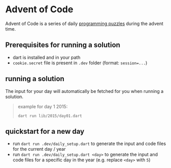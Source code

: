 # Advent of Code

Advent of Code is a series of daily [programming puzzles](https://adventofcode.com/) during the advent time.

## Prerequisites for running a solution

- dart is installed and in your path
- `cookie.secret` file is present in `.dev` folder (format: `session=...`)

## running a solution

The input for your day will automatically be fetched for you when running a solution.

> example for day 1 2015:
>
> `dart run lib/2015/day01.dart`

## quickstart for a new day

- run `dart run .dev/daily_setup.dart` to generate the input and code files for the current day / year
- run `dart run .dev/daily_setup.dart <day>` to generate the input and code files for a specific day in the year (e.g. replace `<day>` with `5`)
